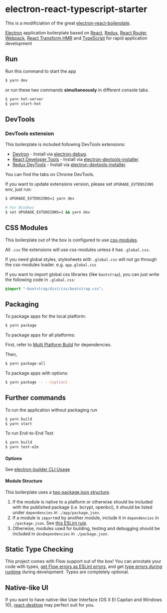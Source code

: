 # electron-react-typescript-starter

This is a modificiation of the great [electron-react-boilerplate](https://github.com/iRath96/electron-react-typescript-boilerplate).

[Electron](http://electron.atom.io/) application boilerplate based on [React](https://facebook.github.io/react/), [Redux](https://github.com/reactjs/redux), [React Router](https://github.com/reactjs/react-router), [Webpack](http://webpack.github.io/docs/), [React Transform HMR](https://github.com/gaearon/react-transform-hmr) and [TypeScript](https://github.com/Microsoft/TypeScript) for rapid application development

## Run
Run this command to start the app

```bash
$ yarn dev
```

or run these two commands __simultaneously__ in different console tabs.
```bash
$ yarn hot-server
$ yarn start-hot
```

## DevTools
### DevTools extension
This boilerplate is included following DevTools extensions:
* [Devtron](https://github.com/electron/devtron) - Install via [electron-debug](https://github.com/sindresorhus/electron-debug).
* [React Developer Tools](https://github.com/facebook/react-devtools) - Install via [electron-devtools-installer](https://github.com/GPMDP/electron-devtools-installer).
* [Redux DevTools](https://github.com/zalmoxisus/redux-devtools-extension) - Install via [electron-devtools-installer](https://github.com/GPMDP/electron-devtools-installer).

You can find the tabs on Chrome DevTools.

If you want to update extensions version, please set `UPGRADE_EXTENSIONS` env, just run:

```bash
$ UPGRADE_EXTENSIONS=1 yarn dev

# For Windows
$ set UPGRADE_EXTENSIONS=1 && yarn dev
```



## CSS Modules
This boilerplate out of the box is configured to use [css-modules](https://github.com/css-modules/css-modules).

All `.css` file extensions will use css-modules unless it has `.global.css`.

If you need global styles, stylesheets with `.global.css` will not go through the
css-modules loader. e.g. `app.global.css`

If you want to import global css libraries (like `bootstrap`), you can just write the following code in `.global.css`:

```css
@import "~bootstrap/dist/css/bootstrap.css";
```


## Packaging
To package apps for the local platform:

```bash
$ yarn package
```

To package apps for all platforms:

First, refer to [Multi Platform Build](https://github.com/electron-userland/electron-builder/wiki/Multi-Platform-Build) for dependencies.

Then,
```bash
$ yarn package-all
```

To package apps with options:

```bash
$ yarn package -- --[option]
```

## Further commands
To run the application without packaging run

```bash
$ yarn build
$ yarn start
```

To run End-to-End Test

```bash
$ yarn build
$ yarn test-e2e
```

#### Options
See [electron-builder CLI Usage](https://github.com/electron-userland/electron-builder#cli-usage)

#### Module Structure
This boilerplate uses a [two package.json structure](https://github.com/electron-userland/electron-builder#two-packagejson-structure).

1. If the module is native to a platform or otherwise should be included with the published package (i.e. bcrypt, openbci), it should be listed under `dependencies` in `./app/package.json`.
2. If a module is `import`ed by another module, include it in `dependencies` in `./package.json`.   See [this ESLint rule](https://github.com/benmosher/eslint-plugin-import/blob/master/docs/rules/no-extraneous-dependencies.md).
3. Otherwise, modules used for building, testing and debugging should be included in `devDependencies` in `./package.json`.

## Static Type Checking
This project comes with Flow support out of the box! You can annotate your code with types, [get Flow errors as ESLint errors](https://github.com/amilajack/eslint-plugin-flowtype-errors), and get [type errors during runtime](https://github.com/gcanti/babel-plugin-tcomb-boilerplate) during development. Types are completely optional.

## Native-like UI
If you want to have native-like User Interface (OS X El Capitan and Windows 10), [react-desktop](https://github.com/gabrielbull/react-desktop) may perfect suit for you.